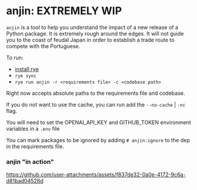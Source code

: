 # anjin: EXTREMELY WIP

`anjin` is a tool to help you understand the impact of a new release of a Python package.  It is extremely rough around the edges.  It will not guide you to the coast of feudal Japan in order to establish a trade route to compete with the Portuguese.

To run:
- [install rye](https://rye.run/docs/installation)
- `rye sync`
- `rye run anjin -r <requirements file> -c <codebase path>`

Right now accepts absolute paths to the requirements file and codebase.

If you do not want to use the cache, you can run add the `--no-cache` | `-nc` flag.

You will need to set the OPENAI_API_KEY and GITHUB_TOKEN environment variables in a `.env` file

You can mark packages to be ignored by adding `# anjin:ignore` to the dep in the requirements file.

### anjin "in action"

https://github.com/user-attachments/assets/f837de32-0a0e-4172-9c6a-d81bad04528d

